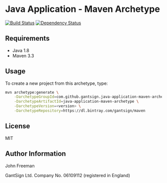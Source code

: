 Java Application - Maven Archetype
==================================

[![Build Status](https://travis-ci.org/gantsign/java-application-maven-archetype.svg?branch=master)](https://travis-ci.org/gantsign/java-application-maven-archetype)
[![Dependency Status](https://www.versioneye.com/user/projects/579a005ea9f08d00384af107/badge.svg?style=flat-round)](https://www.versioneye.com/user/projects/579a005ea9f08d00384af107)

Requirements
------------

* Java 1.8
* Maven 3.3

Usage
-----

To create a new project from this archetype, type:

```bash
mvn archetype:generate \
    -DarchetypeGroupId=com.github.gantsign.java-application-maven-archetype \
    -DarchetypeArtifactId=java-application-maven-archetype \
    -DarchetypeVersion=<version> \
    -DarchetypeRepository=https://dl.bintray.com/gantsign/maven
```

License
-------

MIT

Author Information
------------------

John Freeman

GantSign Ltd.
Company No. 06109112 (registered in England)

